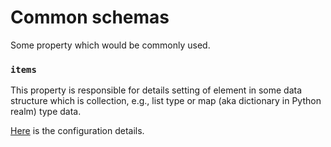 # Common schemas

Some property which would be commonly used.


### ``items``

This property is responsible for details setting of element in some data structure which is collection, e.g., list type 
or map (aka dictionary in Python realm) type data.

[Here](/configure-references/mocked-apis/apis/http/common/item_element) is the configuration details.
